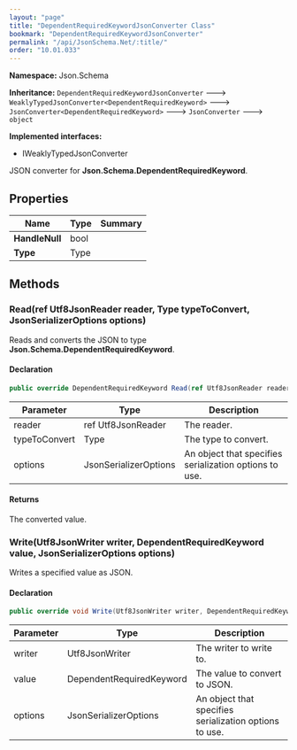 ```yaml
---
layout: "page"
title: "DependentRequiredKeywordJsonConverter Class"
bookmark: "DependentRequiredKeywordJsonConverter"
permalink: "/api/JsonSchema.Net/:title/"
order: "10.01.033"
---
```

**Namespace:** Json.Schema

**Inheritance:**
`DependentRequiredKeywordJsonConverter`
 🡒 
`WeaklyTypedJsonConverter<DependentRequiredKeyword>`
 🡒 
`JsonConverter<DependentRequiredKeyword>`
 🡒 
`JsonConverter`
 🡒 
`object`

**Implemented interfaces:**

- IWeaklyTypedJsonConverter

JSON converter for **Json.Schema.DependentRequiredKeyword**.

## Properties

| Name | Type | Summary |
|---|---|---|
| **HandleNull** | bool |  |
| **Type** | Type |  |

## Methods

### Read(ref Utf8JsonReader reader, Type typeToConvert, JsonSerializerOptions options)

Reads and converts the JSON to type **Json.Schema.DependentRequiredKeyword**.

#### Declaration

```c#
public override DependentRequiredKeyword Read(ref Utf8JsonReader reader, Type typeToConvert, JsonSerializerOptions options)
```

| Parameter | Type | Description |
|---|---|---|
| reader | ref Utf8JsonReader | The reader. |
| typeToConvert | Type | The type to convert. |
| options | JsonSerializerOptions | An object that specifies serialization options to use. |


#### Returns

The converted value.

### Write(Utf8JsonWriter writer, DependentRequiredKeyword value, JsonSerializerOptions options)

Writes a specified value as JSON.

#### Declaration

```c#
public override void Write(Utf8JsonWriter writer, DependentRequiredKeyword value, JsonSerializerOptions options)
```

| Parameter | Type | Description |
|---|---|---|
| writer | Utf8JsonWriter | The writer to write to. |
| value | DependentRequiredKeyword | The value to convert to JSON. |
| options | JsonSerializerOptions | An object that specifies serialization options to use. |


